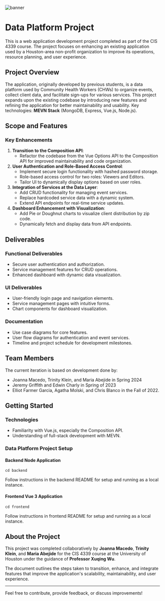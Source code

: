 ![banner](https://cdn.prod.website-files.com/60ff451f4874316baf91d00d/640801740194ae4d1c929104_Benefits%20of%20Modern%20Data%20Platform%20-%20Blogpost%20-%201000x500.png)

# Data Platform Project

This is a web application development project completed as part of the CIS 4339 course. The project focuses on enhancing an existing application used by a Houston-area non-profit organization to improve its operations, resource planning, and user experience.

## Project Overview
The application, originally developed by previous students, is a data platform used by Community Health Workers (CHWs) to organize events, collect client data, and facilitate sign-ups for various services. This project expands upon the existing codebase by introducing new features and refining the application for better maintainability and usability.
Key technologies: **MEVN Stack** (MongoDB, Express, Vue.js, Node.js).

## Scope and Features

### Key Enhancements
1. **Transition to the Composition API**:
   - Refactor the codebase from the Vue Options API to the Composition API for improved maintainability and code organization.
2. **User Authentication and Role-Based Access Control**:
   - Implement secure login functionality with hashed password storage.
   - Role-based access control for two roles: Viewers and Editors.
   - Tailor UI to dynamically display options based on user roles.
3. **Integration of Services at the Data Layer**:
   - Add CRUD functionality for managing event services.
   - Replace hardcoded service data with a dynamic system.
   - Extend API endpoints for real-time service updates.
4. **Dashboard Enhancement with Visualization**:
   - Add Pie or Doughnut charts to visualize client distribution by zip code.
   - Dynamically fetch and display data from API endpoints.

## Deliverables

### Functional Deliverables
- Secure user authentication and authorization.
- Service management features for CRUD operations.
- Enhanced dashboard with dynamic data visualization.

### UI Deliverables
- User-friendly login page and navigation elements.
- Service management pages with intuitive forms.
- Chart components for dashboard visualization.

### Documentation
- Use case diagrams for core features.
- User flow diagrams for authentication and event services.
- Timeline and project schedule for development milestones.

## Team Members
The current iteration is based on development done by:
* Joanna Macedo, Trinity Klein, and Maria Abejide in Spring 2024
* Jeremy Griffith and Edwin Charly in Spring of 2023
* Elliot Farmer Garcia, Agatha	Molski, and Chris Blanco in the Fall of 2022.

## Getting Started

### Technologies
- Familiarity with Vue.js, especially the Composition API.
- Understanding of full-stack development with MEVN.

### Data Platform Project Setup
#### Backend Node Application
```
cd backend
```
Follow instructions in the backend README for setup and running as a local instance.

#### Frontend Vue 3 Application
```
cd frontend
```
Follow instructions in frontend README for setup and running as a local instance.


## About the Project

This project was completed collaboratively by **Joanna Macedo**, **Trinity Klein**, and **Maria Abejide** for the CIS 4339 course at the University of Houston under the guidance of **Professor Xuqing Wu**.

The document outlines the steps taken to transition, enhance, and integrate features that improve the application's scalability, maintainability, and user experience.

---

Feel free to contribute, provide feedback, or discuss improvements!

